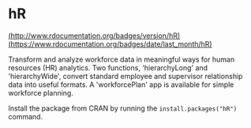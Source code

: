 # hR
[(http://www.rdocumentation.org/badges/version/hR)](https://www.rdocumentation.org/packages/hR)
[(https://www.rdocumentation.org/badges/date/last_month/hR)](https://www.rdocumentation.org/packages/hR)

Transform and analyze workforce data in meaningful ways for human resources (HR) analytics. Two functions, 'hierarchyLong' and 'hierarchyWide', convert standard employee and supervisor relationship data into useful formats. A 'workforcePlan' app is available for simple workforce planning.

Install the package from CRAN by running the `install.packages("hR")` command.
